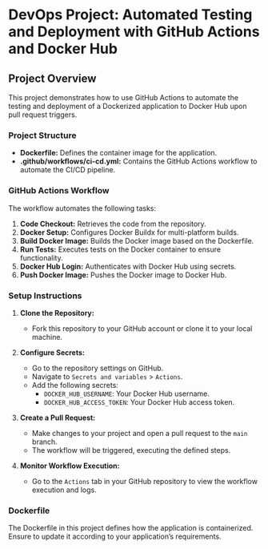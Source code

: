 # DevOps Project: Automated Testing and Deployment with GitHub Actions and Docker Hub

## Project Overview

This project demonstrates how to use GitHub Actions to automate the testing and deployment of a Dockerized application to Docker Hub upon pull request triggers. 

### **Project Structure**

- **Dockerfile:** Defines the container image for the application.
- **.github/workflows/ci-cd.yml:** Contains the GitHub Actions workflow to automate the CI/CD pipeline.

### **GitHub Actions Workflow**

The workflow automates the following tasks:
1. **Code Checkout:** Retrieves the code from the repository.
2. **Docker Setup:** Configures Docker Buildx for multi-platform builds.
3. **Build Docker Image:** Builds the Docker image based on the Dockerfile.
4. **Run Tests:** Executes tests on the Docker container to ensure functionality.
5. **Docker Hub Login:** Authenticates with Docker Hub using secrets.
6. **Push Docker Image:** Pushes the Docker image to Docker Hub.

### **Setup Instructions**

1. **Clone the Repository:**
   - Fork this repository to your GitHub account or clone it to your local machine.

2. **Configure Secrets:**
   - Go to the repository settings on GitHub.
   - Navigate to `Secrets and variables` > `Actions`.
   - Add the following secrets:
     - `DOCKER_HUB_USERNAME`: Your Docker Hub username.
     - `DOCKER_HUB_ACCESS_TOKEN`: Your Docker Hub access token.

3. **Create a Pull Request:**
   - Make changes to your project and open a pull request to the `main` branch.
   - The workflow will be triggered, executing the defined steps.

4. **Monitor Workflow Execution:**
   - Go to the `Actions` tab in your GitHub repository to view the workflow execution and logs.

### **Dockerfile**

The Dockerfile in this project defines how the application is containerized. Ensure to update it according to your application’s requirements.
